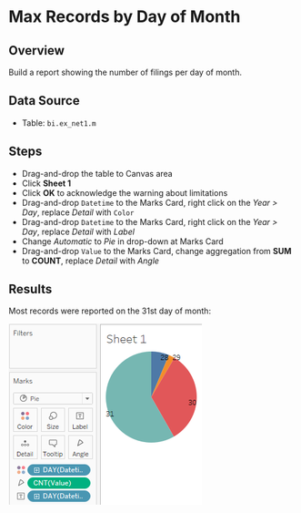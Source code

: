 # Max Records by Day of Month

## Overview

Build a report showing the number of filings per day of month.

## Data Source

* Table: `bi.ex_net1.m`

## Steps

* Drag-and-drop the table to Canvas area
* Click **Sheet 1**
* Click **OK** to acknowledge the warning about limitations
* Drag-and-drop `Datetime` to the Marks Card, right click on the _Year > Day_, replace _Detail_ with `Color`
* Drag-and-drop `Datetime` to the Marks Card, right click on the _Year > Day_, replace _Detail_ with _Label_
* Change _Automatic_ to _Pie_ in drop-down at Marks Card
* Drag-and-drop `Value` to the Marks Card, change aggregation from **SUM** to **COUNT**, replace _Detail_ with _Angle_

## Results

Most records were reported on the 31st day of month:

![](../images/pie.png)
